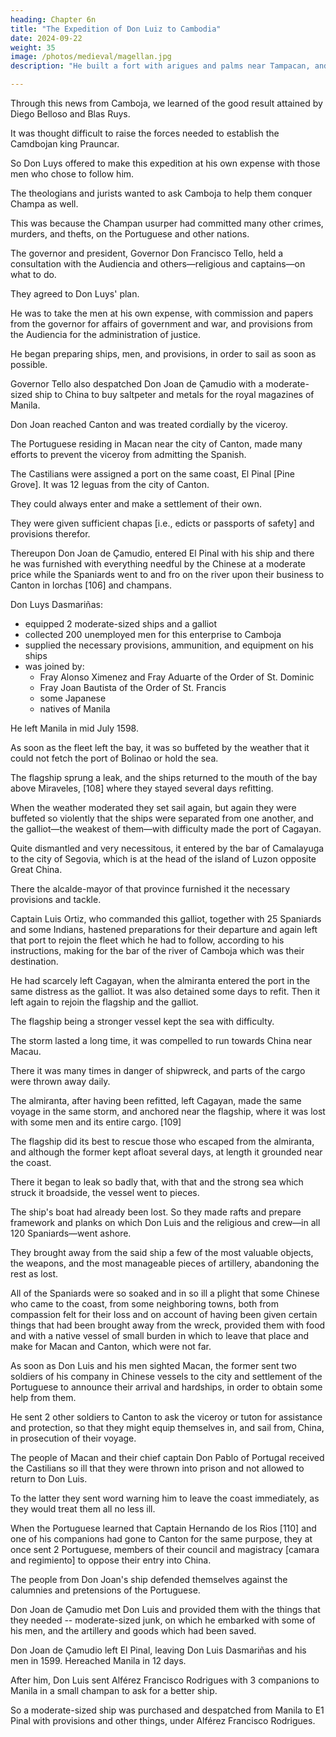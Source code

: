 ```yaml
---
heading: Chapter 6n
title: "The Expedition of Don Luiz to Cambodia"
date: 2024-09-22
weight: 35
image: /photos/medieval/magellan.jpg
description: "He built a fort with arigues and palms near Tampacan, and founded a Spanish settlement which he named Murcia"

---
```



Through this news from Camboja, we learned of the good result attained by Diego Belloso and Blas Ruys. 

<!-- Don Luys Dasmariñas gaining encouragement in the enterprise that he had proposed, discussed it with greater warmth.  -->

It was thought difficult to raise the forces needed to establish the Camdbojan king Prauncar. 

So Don Luys offered to make this expedition at his own expense with those men who chose to follow him.

The theologians and jurists wanted to ask Camboja to help them conquer Champa as well.

<!--  were still raised as to the justification with which an entrance could be made into Camboja with armed forces for more than the protection of, and completion of establishing,  in his kingdom, and to leave preachers with him.

—it was said on Don Luys's behalf that after accomplishing the above, he would, with the necessary favor of the same king of Camboja, proceed to the neighboring kingdom of Champan and take possession of it for his Majesty. 

He would drive thence a usurper, the common enemy of all those kingdoms, who lorded over it, and who, from his fortress near the sea, sallied out against all navigators, plundering and capturing them.  -->


This was because the Champan usurper had committed many other crimes, murders, and thefts, on the Portuguese and other nations.

<!-- who were obliged to pass his coasts in their trading with, and voyages to, China, Macan, Xapon, and other kingdoms, concerning all of which sufficient testimony had been given. On account of all these reports, the theologians and jurists decided that the war against the ruler of Champan and the conquest of his lands was justifiable, and that this position was of no less importance to the Spaniards than that of Camboja. -->

The governor and president, Governor Don Francisco Tello, held a consultation with the Audiencia and others—religious and captains—on what to do. 

They agreed to Don Luys' plan. 

<!-- It was resolved that, since , the plan should be carried out. [105]  -->

<!-- Accordingly, an agreement was made with him on the above basis.  -->

He was to take the men at his own expense, with commission and papers from the governor for affairs of government and war, and provisions from the Audiencia for the administration of justice.

He began preparing ships, men, and provisions, in order to sail as soon as possible.

Governor Tello also despatched Don Joan de Çamudio with a moderate-sized ship to China to buy saltpeter and metals for the royal magazines of Manila.

 <!-- to obtain leave from the viceroy of Canton for the Spaniards to communicate and trade with his province.  -->

Don Joan reached Canton and was treated cordially by the viceroy.

<!-- his destination with good weather, and after stationing himself off the coast of Canton, sent certain of his company to the city with despatches for the tuton or viceroy.

When the viceroy heard of the arrival of the Spaniards and the reason thereof, he gave them audience, and  
 -->
The Portuguese residing in Macan near the city of Canton, made many efforts to prevent the viceroy from admitting the Spanish. 

<!-- , the conchifu, and other mandarins from admitting the Castilians of Manila into their country, alleging that the latter were pirates and evil-doers, who seized upon whatever kingdom and province they visited. 

They told them so many things that it would have sufficed to destroy them, had not the viceroy and mandarins looked at the matter dispassionately; for they knew the declaration of the Portuguese to be hate and enmity, and that these passions moved them to desire that the Castilians have no trade with China, for their own interests.  -->

<!-- The affair went so far, that, having been brought before a court of justice, silence was imposed upon the Portuguese of Macan, under penalty of severe corporal punishment; while  -->

The Castilians were assigned a port on the same coast, El Pinal [Pine Grove]. It was 12 leguas from the city of Canton.

They could always enter and make a settlement of their own.

They were given sufficient chapas [i.e., edicts or passports of safety] and provisions therefor. 

Thereupon Don Joan de Çamudio, entered El Pinal with his ship and there he was furnished with everything needful by the Chinese at a moderate price while the Spaniards went to and fro on the river upon their business to Canton in lorchas [106] and champans.

<!-- While the Spaniards were detained, in the said port they were always well received in the city and lodged in houses within its walls.

They went about the streets freely and armed, a thing which is new and unique in China in respect to foreigners.

This caused so great wonder and envy to the Portuguese (who are not so treated) that they tried with might and main to prevent it, even going so far as to come by night in boats from Macan to El Pinal to fire the ship of the Castilians.

This did not succeed, however, for, having been heard, the necessary resistance was made, and after that a good watch was always kept on board, until the ship having accomplished its business and object departed thence, much to the satisfaction of the Chinese, who gave the Spaniards chapas and documents for the future. -->

<!-- The ship returned to Manila at the start of 1599. -->



Don Luys Dasmariñas:
- equipped 2 moderate-sized ships and a galliot
- collected 200 unemployed men for this enterprise to Camboja
- supplied the necessary provisions, ammunition, and equipment on his ships
- was joined by:
  - Fray Alonso Ximenez and Fray Aduarte of the Order of St. Dominic
  - Fray Joan Bautista of the Order of St. Francis
  - some Japanese
  - natives of Manila

He left Manila in mid July 1598. 

<!-- [107] of the year ninety-eight. The weather was somewhat contrary as the seasons of the vendavals had set in, but his desire to accomplish his voyage, lose no time, and leave Manila, which was the greatest difficulty, caused him to disregard the weather; he thought that, once at sea, he would be able to stop on the coast in the port of Bolinao.

This plan did not succeed so well as Don Luis had anticipated, for,  -->

As soon as the fleet left the bay, it was so buffeted by the weather that it could not fetch the port of Bolinao or hold the sea. 

The flagship sprung a leak, and the ships returned to the mouth of the bay above Miraveles, [108] where they stayed several days refitting. 

When the weather moderated they set sail again, but again they were buffeted so violently that the ships were separated from one another, and the galliot—the weakest of them—with difficulty made the port of Cagayan.

Quite dismantled and very necessitous, it entered by the bar of Camalayuga to the city of Segovia, which is at the head of the island of Luzon opposite Great China. 

There the alcalde-mayor of that province furnished it the necessary provisions and tackle. 

Captain Luis Ortiz, who commanded this galliot, together with 25 Spaniards and some Indians, hastened preparations for their departure and again left that port to rejoin the fleet which he had to follow, according to his instructions, making for the bar of the river of Camboja which was their destination.

He had scarcely left Cagayan, when the almiranta entered the port in the same distress as the galliot. It was also detained some days to refit. Then it left again to rejoin the flagship and the galliot. 

The flagship being a stronger vessel kept the sea with difficulty.

The storm lasted a long time, it was compelled to run towards China near Macau.

<!-- The storm continued to rage so steadily that, without being able to meliorate its voyage, the ship was obliged to sail, amid high seas and cloudy weather, to certain small uninhabited islands on the coast of China below Macan.  -->

There it was many times in danger of shipwreck, and parts of the cargo were thrown away daily. 

The almiranta, after having been refitted, left Cagayan, made the same voyage in the same storm, and anchored near the flagship, where it was lost with some men and its entire cargo. [109]

The flagship did its best to rescue those who escaped from the almiranta, and although the former kept afloat several days, at length it grounded near the coast. 

There it began to leak so badly that, with that and the strong sea which struck it broadside, the vessel went to pieces. 

The ship's boat had already been lost. So they made rafts and prepare framework and planks on which Don Luis and the religious and crew—in all 120 Spaniards—went ashore.

They brought away from the said ship a few of the most valuable objects, the weapons, and the most manageable pieces of artillery, abandoning the rest as lost.

All of the Spaniards were so soaked and in so ill a plight that some Chinese who came to the coast, from some neighboring towns, both from compassion felt for their loss and on account of having been given certain things that had been brought away from the wreck, provided them with food and with a native vessel of small burden in which to leave that place and make for Macan and Canton, which were not far.

As soon as Don Luis and his men sighted Macan, the former sent two soldiers of his company in Chinese vessels to the city and settlement of the Portuguese to announce their arrival and hardships, in order to obtain some help from them.

He sent 2 other soldiers to Canton to ask the viceroy or tuton for assistance and protection, so that they might equip themselves in, and sail from, China, in prosecution of their voyage.

The people of Macan and their chief captain Don Pablo of Portugal received the Castilians so ill that they were thrown into prison and not allowed to return to Don Luis.

To the latter they sent word warning him to leave the coast immediately, as they would treat them all no less ill.

When the Portuguese learned that Captain Hernando de los Rios [110] and one of his companions had gone to Canton for the same purpose, they at once sent 2 Portuguese, members of their council and magistracy [camara and regimiento] to oppose their entry into China.

 <!-- by saying that they were robbers and pirates, and evil-doers, as they had said before of Don Joan de Çamudio, who at this time was with his ship in the port of El Pinal, as abovesaid. -->

<!-- In Canton, Captain Hernando de los Rios and his companion met Alferez Domingo de Artacho and other companions belonging to -->

The people from Don Joan's ship defended themselves against the calumnies and pretensions of the Portuguese.


<!-- who, on learning of the disaster of Don Luis's fleet and that it had been wrecked near by, came together and  -->


<!-- The result was that, as the main difficulty had been already overcome in the case of Don Joan, and the viceroy and mandarins were informed that all were from Manila, who Don Luis Dasmariñas was, and that he was going to Camboja with his fleet, they received him with the same good-will with which they had received Don Joan de Çamudio, and gave him permission to enter the port of E1 Pinal with him. -->

Don Joan de Çamudio met Don Luis and provided them with the things that they needed -- moderate-sized junk, on which he embarked with some of his men, and the artillery and goods which had been saved.

<!-- With Don Joan's assistance, Don Luis at once bought a strong,   -->

<!-- He enjoyed the same advantages in that port as the Spaniards of Don Joan de Çamudio's ship. 

He intended to remain there until, having sent news to Manila, ships and the other necessary things for pursuing his voyage thence to Camboja, should be sent him, in respect to which Don Luis would never allow himself to show any discouragement or loss of resolution. -->

Don Joan de Çamudio left El Pinal, leaving Don Luis Dasmariñas and his men in 1599. Hereached Manila in 12 days.

After him, Don Luis sent Alférez Francisco Rodrigues with 3 companions to Manila in a small champan to ask for a better ship. 


<!-- to beg the governor and his supporters for help and assistance in his present emergency, a vessel, and what was needful to continue the expedition that he had begun.  -->

<!-- In Manila, the news of Don Luis's loss and of the conditions to which he was reduced, was learned both from Don Joan de Çamudio and from Alférez Francisco Rodrigues, who reached Manila after the former.

Seeing that it was impossible for Don Luis to continue the voyage to Camboja, and that there was neither property nor substance with which to equip him again, nor the time for it,  -->

So a moderate-sized ship was purchased and despatched from Manila to E1 Pinal with provisions and other things, under Alférez Francisco Rodrigues.

<!-- , who was accompanied by some soldiers of whom he was captain and leader. -->

